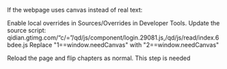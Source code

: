If the webpage uses canvas instead of real text:

Enable local overrides in Sources/Overrides in Developer Tools.
Update the source script: qidian.gtimg.com/“c/=”/qd/js/component/login.29081.js,/qd/js/read/index.6bdee.js
Replace "1==window.needCanvas" with "2==window.needCanvas"

Reload the page and flip chapters as normal.
This step is needed 
